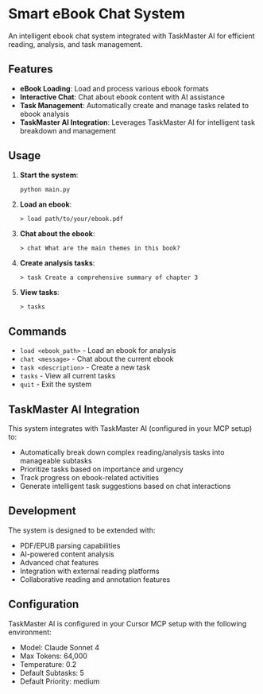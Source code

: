 # Smart eBook Chat System

An intelligent ebook chat system integrated with TaskMaster AI for efficient reading, analysis, and task management.

## Features

- **eBook Loading**: Load and process various ebook formats
- **Interactive Chat**: Chat about ebook content with AI assistance
- **Task Management**: Automatically create and manage tasks related to ebook analysis
- **TaskMaster AI Integration**: Leverages TaskMaster AI for intelligent task breakdown and management

## Usage

1. **Start the system**:
   ```bash
   python main.py
   ```

2. **Load an ebook**:
   ```
   > load path/to/your/ebook.pdf
   ```

3. **Chat about the ebook**:
   ```
   > chat What are the main themes in this book?
   ```

4. **Create analysis tasks**:
   ```
   > task Create a comprehensive summary of chapter 3
   ```

5. **View tasks**:
   ```
   > tasks
   ```

## Commands

- `load <ebook_path>` - Load an ebook for analysis
- `chat <message>` - Chat about the current ebook
- `task <description>` - Create a new task
- `tasks` - View all current tasks
- `quit` - Exit the system

## TaskMaster AI Integration

This system integrates with TaskMaster AI (configured in your MCP setup) to:

- Automatically break down complex reading/analysis tasks into manageable subtasks
- Prioritize tasks based on importance and urgency
- Track progress on ebook-related activities
- Generate intelligent task suggestions based on chat interactions

## Development

The system is designed to be extended with:
- PDF/EPUB parsing capabilities
- AI-powered content analysis
- Advanced chat features
- Integration with external reading platforms
- Collaborative reading and annotation features

## Configuration

TaskMaster AI is configured in your Cursor MCP setup with the following environment:
- Model: Claude Sonnet 4
- Max Tokens: 64,000
- Temperature: 0.2
- Default Subtasks: 5
- Default Priority: medium
